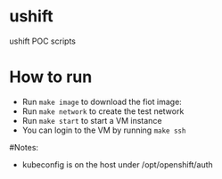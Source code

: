 # ushift
ushift POC scripts

# How to run
 
- Run `make image` to download the fiot image:
- Run `make network` to create the test network
- Run `make start` to start a VM instance 
- You can login to the VM by running `make ssh`

#Notes:
- kubeconfig is on the host under /opt/openshift/auth
